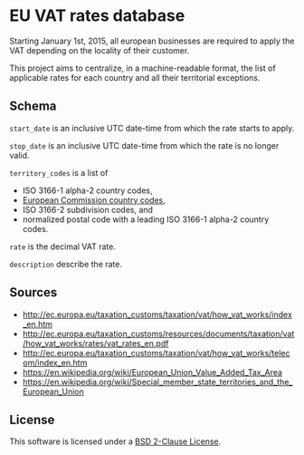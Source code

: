 EU VAT rates database
=====================


Starting January 1st, 2015, all european businesses are required to apply the
VAT depending on the locality of their customer.

This project aims to centralize, in a machine-readable format, the list of
applicable rates for each country and all their territorial exceptions.


Schema
------

`start_date` is an inclusive UTC date-time from which the rate starts to apply.

`stop_date` is an inclusive UTC date-time from which the rate is no longer
valid.

`territory_codes` is a list of
  * ISO 3166-1 alpha-2 country codes,
  * [European Commission country codes](http://publications.europa.eu/code/pdf/370000en.htm#pays),
  * ISO 3166-2 subdivision codes, and
  * normalized postal code with a leading ISO 3166-1 alpha-2 country codes.

`rate` is the decimal VAT rate.

`description` describe the rate.


Sources
-------

* http://ec.europa.eu/taxation_customs/taxation/vat/how_vat_works/index_en.htm
* http://ec.europa.eu/taxation_customs/resources/documents/taxation/vat/how_vat_works/rates/vat_rates_en.pdf
* http://ec.europa.eu/taxation_customs/taxation/vat/how_vat_works/telecom/index_en.htm
* https://en.wikipedia.org/wiki/European_Union_Value_Added_Tax_Area
* https://en.wikipedia.org/wiki/Special_member_state_territories_and_the_European_Union


License
-------

This software is licensed under a [BSD 2-Clause License](./LICENSE.md).
